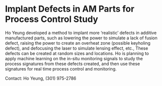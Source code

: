 # Implant Defects in AM Parts for Process Control Study

Ho Yeung developed a method to implant more ‘realistic’ defects in additive manufactured parts, such as lowering the power to simulate a lack of fusion defect, raising the power to create an overheat zone (possible keyholing defect), and defocusing the laser to simulate lensing effect, etc., These defects can be created at random sizes and locations. Ho is planning to apply machine learning on the in-situ monitoring signals to study the process signatures from these defects created, and then use these signatures for real time process control and monitoring.

Contact: Ho Yeung, (301) 975-2786
